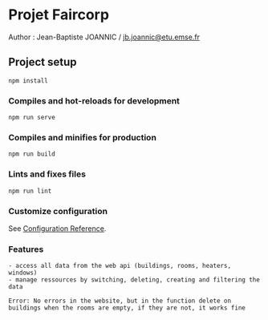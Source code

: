 # Projet Faircorp
Author : Jean-Baptiste JOANNIC / jb.joannic@etu.emse.fr

## Project setup
```
npm install
```

### Compiles and hot-reloads for development
```
npm run serve
```

### Compiles and minifies for production
```
npm run build
```

### Lints and fixes files
```
npm run lint
```

### Customize configuration
See [Configuration Reference](https://cli.vuejs.org/config/).

### Features
```
- access all data from the web api (buildings, rooms, heaters, windows)
- manage ressources by switching, deleting, creating and filtering the data
```
```
Error: No errors in the website, but in the function delete on buildings when the rooms are empty, if they are not, it works fine
```